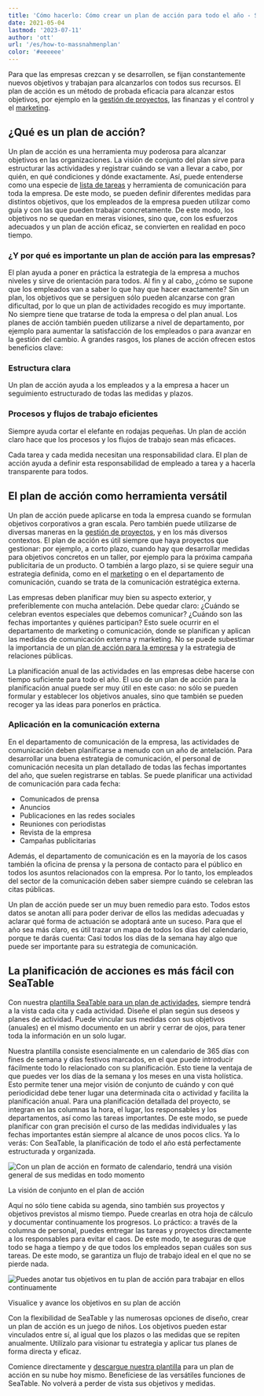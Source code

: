 ```yaml
---
title: 'Cómo hacerlo: Cómo crear un plan de acción para todo el año - SeaTable'
date: 2021-05-04
lastmod: '2023-07-11'
author: 'ott'
url: '/es/how-to-massnahmenplan'
color: '#eeeeee'
---
```


Para que las empresas crezcan y se desarrollen, se fijan constantemente nuevos objetivos y trabajan para alcanzarlos con todos sus recursos. El plan de acción es un método de probada eficacia para alcanzar estos objetivos, por ejemplo en la [gestión de proyectos](/es/projekt-management/), las finanzas y el control y el [marketing](/es/marketing/).

## ¿Qué es un plan de acción?

Un plan de acción es una herramienta muy poderosa para alcanzar objetivos en las organizaciones. La visión de conjunto del plan sirve para estructurar las actividades y registrar cuándo se van a llevar a cabo, por quién, en qué condiciones y dónde exactamente. Así, puede entenderse como una especie de [lista de tareas](https://seatable.io/es/to-do-liste-online/) y herramienta de comunicación para toda la empresa. De este modo, se pueden definir diferentes medidas para distintos objetivos, que los empleados de la empresa pueden utilizar como guía y con las que pueden trabajar concretamente. De este modo, los objetivos no se quedan en meras visiones, sino que, con los esfuerzos adecuados y un plan de acción eficaz, se convierten en realidad en poco tiempo.

### ¿Y por qué es importante un plan de acción para las empresas?

El plan ayuda a poner en práctica la estrategia de la empresa a muchos niveles y sirve de orientación para todos. Al fin y al cabo, ¿cómo se supone que los empleados van a saber lo que hay que hacer exactamente? Sin un plan, los objetivos que se persiguen sólo pueden alcanzarse con gran dificultad, por lo que un plan de actividades recogido es muy importante. No siempre tiene que tratarse de toda la empresa o del plan anual. Los planes de acción también pueden utilizarse a nivel de departamento, por ejemplo para aumentar la satisfacción de los empleados o para avanzar en la gestión del cambio. A grandes rasgos, los planes de acción ofrecen estos beneficios clave:

### Estructura clara

Un plan de acción ayuda a los empleados y a la empresa a hacer un seguimiento estructurado de todas las medidas y plazos.

### Procesos y flujos de trabajo eficientes

Siempre ayuda cortar el elefante en rodajas pequeñas. Un plan de acción claro hace que los procesos y los flujos de trabajo sean más eficaces.

Cada tarea y cada medida necesitan una responsabilidad clara. El plan de acción ayuda a definir esta responsabilidad de empleado a tarea y a hacerla transparente para todos.

## El plan de acción como herramienta versátil

Un plan de acción puede aplicarse en toda la empresa cuando se formulan objetivos corporativos a gran escala. Pero también puede utilizarse de diversas maneras en la [gestión de proyectos](https://seatable.io/es/projektmanagement/), y en los más diversos contextos. El plan de acción es útil siempre que haya proyectos que gestionar: por ejemplo, a corto plazo, cuando hay que desarrollar medidas para objetivos concretos en un taller, por ejemplo para la próxima campaña publicitaria de un producto. O también a largo plazo, si se quiere seguir una estrategia definida, como en el [marketing](https://seatable.io/es/marketing/) o en el departamento de comunicación, cuando se trata de la comunicación estratégica externa.

Las empresas deben planificar muy bien su aspecto exterior, y preferiblemente con mucha antelación. Debe quedar claro: ¿Cuándo se celebran eventos especiales que debemos comunicar? ¿Cuándo son las fechas importantes y quiénes participan? Esto suele ocurrir en el departamento de marketing o comunicación, donde se planifican y aplican las medidas de comunicación externa y marketing. No se puede subestimar la importancia de un [plan de acción para la empresa](https://www.fuer-gruender.de/wissen/unternehmen-gruenden/aussenauftritt/externe-kommunikation/) y la estrategia de relaciones públicas.

La planificación anual de las actividades en las empresas debe hacerse con tiempo suficiente para todo el año. El uso de un plan de acción para la planificación anual puede ser muy útil en este caso: no sólo se pueden formular y establecer los objetivos anuales, sino que también se pueden recoger ya las ideas para ponerlos en práctica.

### Aplicación en la comunicación externa

En el departamento de comunicación de la empresa, las actividades de comunicación deben planificarse a menudo con un año de antelación. Para desarrollar una buena estrategia de comunicación, el personal de comunicación necesita un plan detallado de todas las fechas importantes del año, que suelen registrarse en tablas. Se puede planificar una actividad de comunicación para cada fecha:

- Comunicados de prensa
- Anuncios
- Publicaciones en las redes sociales
- Reuniones con periodistas
- Revista de la empresa
- Campañas publicitarias

Además, el departamento de comunicación es en la mayoría de los casos también la oficina de prensa y la persona de contacto para el público en todos los asuntos relacionados con la empresa. Por lo tanto, los empleados del sector de la comunicación deben saber siempre cuándo se celebran las citas públicas.

Un plan de acción puede ser un muy buen remedio para esto. Todos estos datos se anotan allí para poder derivar de ellos las medidas adecuadas y aclarar qué forma de actuación se adoptará ante un suceso. Para que el año sea más claro, es útil trazar un mapa de todos los días del calendario, porque te darás cuenta: Casi todos los días de la semana hay algo que puede ser importante para su estrategia de comunicación.

## La planificación de acciones es más fácil con SeaTable

Con nuestra [plantilla SeaTable para un plan de actividades](https://seatable.io/es/vorlage/hntk-vocrksmyj-9746vka/), siempre tendrá a la vista cada cita y cada actividad. Diseñe el plan según sus deseos y planes de actividad. Puede vincular sus medidas con sus objetivos (anuales) en el mismo documento en un abrir y cerrar de ojos, para tener toda la información en un solo lugar.

Nuestra plantilla consiste esencialmente en un calendario de 365 días con fines de semana y días festivos marcados, en el que puede introducir fácilmente todo lo relacionado con su planificación. Esto tiene la ventaja de que puedes ver los días de la semana y los meses en una vista holística. Esto permite tener una mejor visión de conjunto de cuándo y con qué periodicidad debe tener lugar una determinada cita o actividad y facilita la planificación anual. Para una planificación detallada del proyecto, se integran en las columnas la hora, el lugar, los responsables y los departamentos, así como las tareas importantes. De este modo, se puede planificar con gran precisión el curso de las medidas individuales y las fechas importantes están siempre al alcance de unos pocos clics. Ya lo verás: Con SeaTable, la planificación de todo el año está perfectamente estructurada y organizada.

![Con un plan de acción en formato de calendario, tendrá una visión general de sus medidas en todo momento](https://seatable.de/wp-content/uploads/2021/04/Overview.jpg)

La visión de conjunto en el plan de acción

Aquí no sólo tiene cabida su agenda, sino también sus proyectos y objetivos previstos al mismo tiempo. Puede crearlas en otra hoja de cálculo y documentar continuamente los progresos. Lo práctico: a través de la columna de personal, puedes entregar las tareas y proyectos directamente a los responsables para evitar el caos. De este modo, te aseguras de que todo se haga a tiempo y de que todos los empleados sepan cuáles son sus tareas. De este modo, se garantiza un flujo de trabajo ideal en el que no se pierde nada.

![Puedes anotar tus objetivos en tu plan de acción para trabajar en ellos continuamente](https://seatable.de/wp-content/uploads/2021/04/Annual-Goals.jpg)

Visualice y avance los objetivos en su plan de acción

Con la flexibilidad de SeaTable y las numerosas opciones de diseño, crear un plan de acción es un juego de niños. Los objetivos pueden estar vinculados entre sí, al igual que los plazos o las medidas que se repiten anualmente. Utilízalo para visionar tu estrategia y aplicar tus planes de forma directa y eficaz.

Comience directamente y [descargue nuestra plantilla](https://seatable.io/es/vorlage/hntk-vocrksmyj-9746vka/) para un plan de acción en su nube hoy mismo. Benefíciese de las versátiles funciones de SeaTable. No volverá a perder de vista sus objetivos y medidas.
